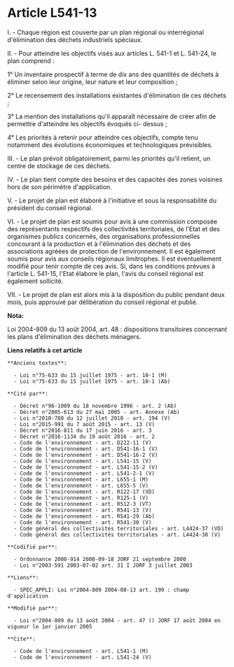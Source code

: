 # Article L541-13

I. - Chaque région est couverte par un plan régional ou interrégional d'élimination des déchets industriels spéciaux.

II. - Pour atteindre les objectifs visés aux articles L. 541-1 et L. 541-24, le plan comprend :

1° Un inventaire prospectif à terme de dix ans des quantités de déchets à éliminer selon leur origine, leur nature et leur
composition ;

2° Le recensement des installations existantes d'élimination de ces déchets ;

3° La mention des installations qu'il apparaît nécessaire de créer afin de permettre d'atteindre les objectifs évoqués ci-
dessus ;

4° Les priorités à retenir pour atteindre ces objectifs, compte tenu notamment des évolutions économiques et technologiques
prévisibles.

III. - Le plan prévoit obligatoirement, parmi les priorités qu'il retient, un centre de stockage de ces déchets.

IV. - Le plan tient compte des besoins et des capacités des zones voisines hors de son périmètre d'application.

V. - Le projet de plan est élaboré à l'initiative et sous la responsabilité du président du conseil régional.

VI. - Le projet de plan est soumis pour avis à une commission composée des représentants respectifs des collectivités
territoriales, de l'Etat et des organismes publics concernés, des organisations professionnelles concourant à la production
et à l'élimination des déchets et des associations agréées de protection de l'environnement. Il est également soumis pour
avis aux conseils régionaux limitrophes. Il est éventuellement modifié pour tenir compte de ces avis. Si, dans les conditions
prévues à l'article L. 541-15, l'Etat élabore le plan, l'avis du conseil régional est également sollicité.

VII. - Le projet de plan est alors mis à la disposition du public pendant deux mois, puis approuvé par délibération du
conseil régional et publié.

**Nota:**

Loi 2004-809 du 13 août 2004, art. 48 : dispositions transitoires concernant les plans d'élimination des déchets ménagers.

**Liens relatifs à cet article**

	**Anciens textes**:

	  - Loi n°75-633 du 15 juillet 1975 - art. 10-1 (M)
	  - Loi n°75-633 du 15 juillet 1975 - art. 10-1 (Ab)

	**Cité par**:

	  - Décret n°96-1009 du 18 novembre 1996 - art. 2 (Ab)
	  - Décret n°2005-613 du 27 mai 2005 - art. Annexe (Ab)
	  - Loi n°2010-788 du 12 juillet 2010 - art. 194 (V)
	  - Loi n°2015-991 du 7 août 2015 - art. 13 (V)
	  - Décret n°2016-811 du 17 juin 2016 - art. 3
	  - Décret n°2016-1134 du 19 août 2016 - art. 2
	  - Code de l'environnement - art. D222-11 (V)
	  - Code de l'environnement - art. D541-16-1 (V)
	  - Code de l'environnement - art. D541-16-2 (V)
	  - Code de l'environnement - art. L541-15 (V)
	  - Code de l'environnement - art. L541-15-2 (V)
	  - Code de l'environnement - art. L541-2-1 (V)
	  - Code de l'environnement - art. L655-1 (M)
	  - Code de l'environnement - art. L655-5 (V)
	  - Code de l'environnement - art. R122-17 (VD)
	  - Code de l'environnement - art. R125-1 (V)
	  - Code de l'environnement - art. R512-3 (VT)
	  - Code de l'environnement - art. R541-13 (V)
	  - Code de l'environnement - art. R541-29 (Ab)
	  - Code de l'environnement - art. R541-30 (V)
	  - Code général des collectivités territoriales - art. L4424-37 (VD)
	  - Code général des collectivités territoriales - art. L4424-38 (V)

	**Codifié par**:

	  - Ordonnance 2000-914 2000-09-18 JORF 21 septembre 2000
	  - Loi n°2003-591 2003-07-02 art. 31 I JORF 3 juillet 2003

	**Liens**:

	  - SPEC_APPLI: Loi n°2004-809 2004-08-13 art. 199 : champ d'application

	**Modifié par**:

	  - Loi n°2004-809 du 13 août 2004 - art. 47 () JORF 17 août 2004 en vigueur le 1er janvier 2005

	**Cite**:

	  - Code de l'environnement - art. L541-1 (M)
	  - Code de l'environnement - art. L541-24 (V)
